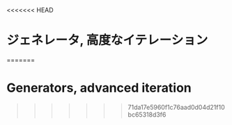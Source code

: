 
<<<<<<< HEAD
# ジェネレータ, 高度なイテレーション
=======
# Generators, advanced iteration
>>>>>>> 71da17e5960f1c76aad0d04d21f10bc65318d3f6
